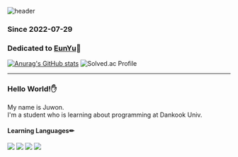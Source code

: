 ![header](https://capsule-render.vercel.app/api?type=waving&color=auto&reversal=true&height=250&section=header&text=Juwon's%20GitHub😎&fontSize=70)
### Since 2022-07-29
### Dedicated to [EunYu](https://github.com/ChunEunyu)🐹  
[![Anurag's GitHub stats](https://github-readme-stats.vercel.app/api?username=dwd9999&hide=contribs&theme=tokyonight)](https://github.com/anuraghazra/github-readme-stats)
![Solved.ac Profile](http://mazassumnida.wtf/api/v2/generate_badge?boj=ojw1010)  
___
### Hello World!✋
My name is Juwon.  
I'm a student who is learning about programming at Dankook Univ.


#### Learning Languages✏
![](https://img.shields.io/badge/Python-3776AB?style=for-the-badge&logo=Python&logoColor=white)
![](https://img.shields.io/badge/JAVA-007396?style=for-the-badge&logo=java&logoColor=white)
![](https://img.shields.io/badge/Spring%20Framework-6DB33F?style=for-the-badge&logo=Spring&logoColor=white)
![](https://img.shields.io/badge/Android%20Studio-3DDC84?style=for-the-badge&logo=Android%20Studio&logoColor=white)
